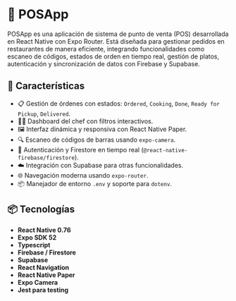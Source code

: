 # 📲 POSApp

POSApp es una aplicación de sistema de punto de venta (POS) desarrollada en React Native con Expo Router. Está diseñada para gestionar pedidos en restaurantes de manera eficiente, integrando funcionalidades como escaneo de códigos, estados de orden en tiempo real, gestión de platos, autenticación y sincronización de datos con Firebase y Supabase.

## 🚀 Características

- 📋 Gestión de órdenes con estados: `Ordered`, `Cooking`, `Done`, `Ready for Pickup`, `Delivered`.
- 🧑‍🍳 Dashboard del chef con filtros interactivos.
- 🖼️ Interfaz dinámica y responsiva con React Native Paper.
- 🔍 Escaneo de códigos de barras usando `expo-camera`.
- 🔐 Autenticación y Firestore en tiempo real (`@react-native-firebase/firestore`).
- ☁️ Integración con Supabase para otras funcionalidades.
- 🌐 Navegación moderna usando `expo-router`.
- 📦 Manejador de entorno `.env` y soporte para `dotenv`.

## 📦 Tecnologías

- **React Native 0.76**
- **Expo SDK 52**
- **Typescript**
- **Firebase / Firestore**
- **Supabase**
- **React Navigation**
- **React Native Paper**
- **Expo Camera**
- **Jest para testing**


